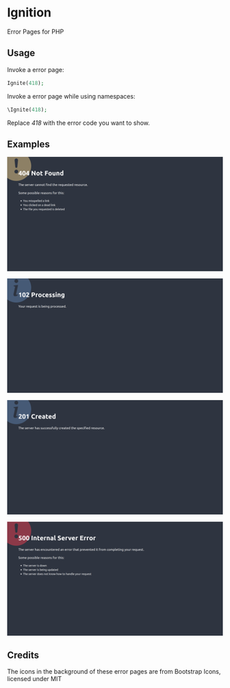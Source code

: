 # Ignition
Error Pages for PHP

## Usage

Invoke a error page:
```php
Ignite(418);
```

Invoke a error page while using namespaces:
```php
\Ignite(418);
```

Replace *418* with the error code you want to show.

## Examples
![404 Status](https://raw.githubusercontent.com/ProgramistaZpolski/Ignition/master/.github/Screenshot_2021-02-14%20Error%20404%20-%20Ignition%20at%20kasztan%20art%207000.png)

![102 Status](https://raw.githubusercontent.com/ProgramistaZpolski/Ignition/master/.github/Screenshot_2021-02-14%20Error%20102%20-%20Ignition%20at%20kasztan%20art%207000.png)

![201 Status](https://raw.githubusercontent.com/ProgramistaZpolski/Ignition/master/.github/Screenshot_2021-02-14%20Error%20201%20-%20Ignition%20at%20kasztan%20art%207000.png)

![500 Status](https://raw.githubusercontent.com/ProgramistaZpolski/Ignition/master/.github/Screenshot_2021-02-14%20Error%20500%20-%20Ignition%20at%20kasztan%20art%207000.png)

## Credits
The icons in the background of these error pages are from Bootstrap Icons, licensed under MIT
